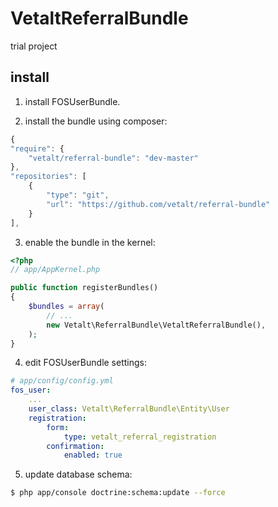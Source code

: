 VetaltReferralBundle
====================

trial project

install
-------
1) install FOSUserBundle.

2) install the bundle using composer:
```js
{
"require": {
    "vetalt/referral-bundle": "dev-master"
},
"repositories": [
    {
        "type": "git",
        "url": "https://github.com/vetalt/referral-bundle"
    }
],
```

3) enable the bundle in the kernel:
``` php
<?php
// app/AppKernel.php

public function registerBundles()
{
    $bundles = array(
        // ...
        new Vetalt\ReferralBundle\VetaltReferralBundle(),
    );
}
```

4) edit FOSUserBundle settings:
``` yaml
# app/config/config.yml
fos_user:
    ...
    user_class: Vetalt\ReferralBundle\Entity\User
    registration:
        form:
            type: vetalt_referral_registration
        confirmation:
            enabled: true
```

5) update database schema:
``` bash
$ php app/console doctrine:schema:update --force
```
